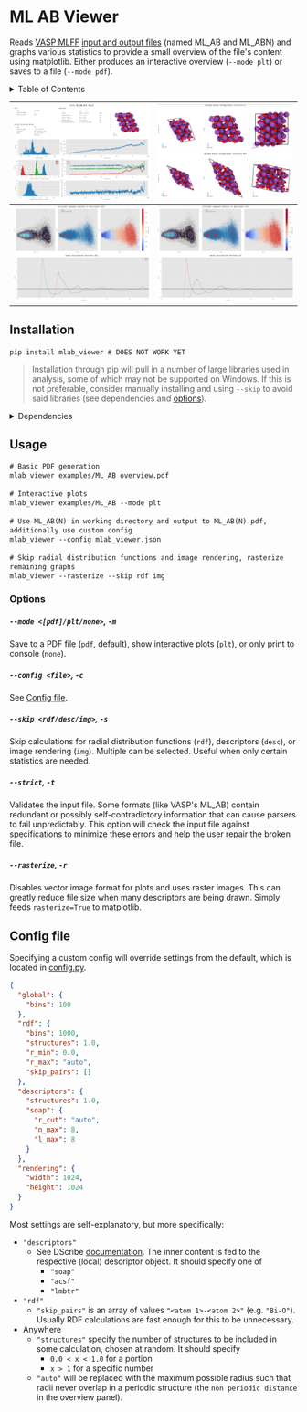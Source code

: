 # ML AB Viewer

Reads [VASP MLFF](https://www.vasp.at/wiki/index.php/Machine_learning_force_field_calculations:_Basics) [input and output files](https://www.vasp.at/wiki/index.php/ML_AB) (named ML_AB and ML_ABN) 
and graphs various statistics to provide a small overview of the file's content using matplotlib. 
Either produces an interactive overview (`--mode plt`) or saves to a file (`--mode pdf`). 

<details>
<summary>Table of Contents</summary>

- [Installation](#installation)
- [Usage](#usage)
- [Options](#options)
- [Config](#config-file)

</details>

| ![rendered front page](images/image_a.png)                 | ![rendered image page](images/image_b.png)                |
|-----------------------------------------------------|----------------------------------------------------|
| ![rendered atom type page for bismuth](images/image_c.png) | ![rendered atom type page for oxygen](images/image_d.png) |

## Installation

```shell
pip install mlab_viewer # DOES NOT WORK YET
```

> Installation through pip will pull in a number of large libraries used in analysis, some of which may not be supported on Windows. 
> If this is not preferable, consider manually installing and using `--skip` to avoid said libraries (see dependencies and [options](#options)).

<details>
<summary>Dependencies</summary>

| Component                         | Dependencies (immediate)                                                                                                                                                                |
|-----------------------------------|-----------------------------------------------------------------------------------------------------------------------------------------------------------------------------------------|
| **required**                      | **[numpy](https://pypi.org/project/numpy/) [pandas](https://pypi.org/project/pandas/) [matplotlib](https://pypi.org/project/matplotlib/) [seaborn](https://pypi.org/project/seaborn/)** |
| **radial distribution functions** | **[numba](https://pypi.org/project/numba/)**                                                                                                                                            |
| **descriptors**                   | **[scikit-learn](https://pypi.org/project/scikit-learn/) [dscribe](https://pypi.org/project/dscribe/) (possible compatability issues)**                                                                                                                             |
| **rendering**                     | **[ovito](https://pypi.org/project/ovito/) [pyside6](https://pypi.org/project/PySide6/) [pillow](https://pypi.org/project/Pillow/)**                                                    |

</details>

## Usage

```shell
# Basic PDF generation
mlab_viewer examples/ML_AB overview.pdf

# Interactive plots
mlab_viewer examples/ML_AB --mode plt

# Use ML_AB(N) in working directory and output to ML_AB(N).pdf, additionally use custom config
mlab_viewer --config mlab_viewer.json

# Skip radial distribution functions and image rendering, rasterize remaining graphs
mlab_viewer --rasterize --skip rdf img
```

### Options

##### `--mode <[pdf]/plt/none>`, `-m`
Save to a PDF file (`pdf`, default), show interactive plots (`plt`), or only print to console (`none`).

##### `--config <file>`, `-c`
See [Config file](#config-file).

##### `--skip <rdf/desc/img>`, `-s`
Skip calculations for radial distribution functions (`rdf`), descriptors (`desc`), or image rendering (`img`). Multiple can be selected. Useful when only certain statistics are needed.

##### `--strict`, `-t`
Validates the input file. 
Some formats (like VASP's ML_AB) contain redundant or possibly self-contradictory information that can cause parsers to fail unpredictably. 
This option will check the input file against specifications to minimize these errors and help the user repair the broken file.

##### `--rasterize`, `-r`
Disables vector image format for plots and uses raster images. This can greatly reduce file size when many descriptors are being drawn. Simply feeds `rasterize=True` to matplotlib.

## Config file

Specifying a custom config will override settings from the default, which is located in [config.py](fpdata/render/config.py).

```json
{
  "global": {
    "bins": 100
  },
  "rdf": {
    "bins": 1000,
    "structures": 1.0,
    "r_min": 0.0,
    "r_max": "auto",
    "skip_pairs": []
  },
  "descriptors": {
    "structures": 1.0,
    "soap": {
      "r_cut": "auto",
      "n_max": 8,
      "l_max": 8
    }
  },
  "rendering": {
    "width": 1024,
    "height": 1024
  }
}
```

Most settings are self-explanatory, but more specifically:

- `"descriptors"`
  - See DScribe [documentation](https://singroup.github.io/dscribe/latest/doc/dscribe.descriptors.html). The inner content is fed to the respective (local) descriptor object. It should specify one of
    - `"soap"`
    - `"acsf"`
    - `"lmbtr"`
- `"rdf"`
  - `"skip_pairs"` is an array of values `"<atom 1>-<atom 2>"` (e.g. `"Bi-O"`). Usually RDF calculations are fast enough for this to be unnecessary.
- Anywhere
  - `"structures"` specify the number of structures to be included in some calculation, chosen at random. It should specify
    - `0.0 < x < 1.0` for a portion
    - `x > 1` for a specific number
  - `"auto"` will be replaced with the maximum possible radius such that radii never overlap in a periodic structure (the `non periodic distance` in the overview panel).
